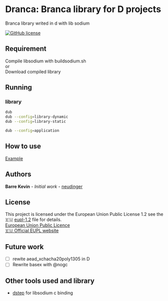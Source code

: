 # Dranca: Branca library for D projects

Branca library writed in d with lib sodium

[![GitHub license](https://img.shields.io/badge/license-EUPL-blue.svg)](https://raw.githubusercontent.com/herotc/hero-rotation/master/LICENSE)

## Requirement

Compile libsodium with buildsodium.sh</br>
or</br>
Download compiled library

## Running

### library

```sh
dub
dub --config=library-dynamic
dub --config=library-static
```

```sh
dub --config=application
```

## How to use

[Example](./source/example.d)

## Authors

**Barre Kevin** - *Initial work* - [neudinger](https://github.com/neudinger)

## License

This project is licensed under the European Union Public License 1.2 see the :eu: [eupl-1.2](https://choosealicense.com/licenses/eupl-1.2/) file for details.</br>
[European Union Public Licence](https://eupl.eu/)</br>
[:eu: Official EUPL website](https://joinup.ec.europa.eu/collection/eupl/eupl-text-11-12)

## Future work

- [ ] rewite aead_xchacha20poly1305 in D
- [ ] Rewrite basex  with @nogc

## Other tools used and library

- [dstep](https://github.com/jacob-carlborg/dstep) for libsodium c binding
